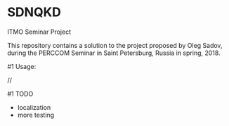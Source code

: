 # SDNQKD
ITMO Seminar Project

This repository contains a solution to the project proposed by Oleg Sadov, during the PERCCOM Seminar in Saint Petersburg, Russia in spring, 2018.

#1 Usage:

//

#1 TODO

- localization
- more testing

